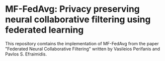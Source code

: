 # MF-FedAvg: Privacy preserving neural collaborative filtering using federated learning

This repository comtains the implementation of MF-FedAvg from the paper "Federated Neural Collaborative Filtering" written by Vasileios Perifanis and Pavlos S. Efraimidis.
